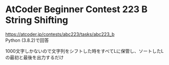 # AtCoder Beginner Contest 223 B String Shifting  
https://atcoder.jp/contests/abc223/tasks/abc223_b  
Python (3.8.2)で回答  

1000文字しかないので文字列をシフトした時をすべてLに保管し、ソートしたLの最初と最後を出力するだけ
